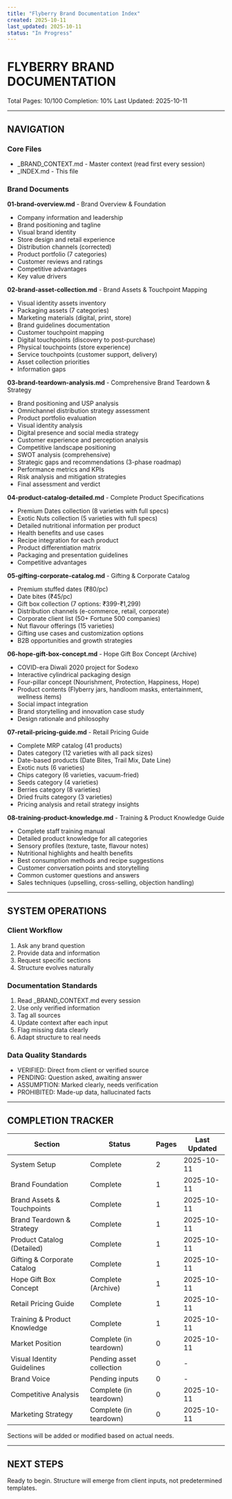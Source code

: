 ```yaml
---
title: "Flyberry Brand Documentation Index"
created: 2025-10-11
last_updated: 2025-10-11
status: "In Progress"
---
```


# FLYBERRY BRAND DOCUMENTATION

Total Pages: 10/100
Completion: 10%
Last Updated: 2025-10-11

---

## NAVIGATION

### Core Files
- _BRAND_CONTEXT.md - Master context (read first every session)
- _INDEX.md - This file

### Brand Documents

**01-brand-overview.md** - Brand Overview & Foundation
- Company information and leadership
- Brand positioning and tagline
- Visual brand identity
- Store design and retail experience
- Distribution channels (corrected)
- Product portfolio (7 categories)
- Customer reviews and ratings
- Competitive advantages
- Key value drivers

**02-brand-asset-collection.md** - Brand Assets & Touchpoint Mapping
- Visual identity assets inventory
- Packaging assets (7 categories)
- Marketing materials (digital, print, store)
- Brand guidelines documentation
- Customer touchpoint mapping
- Digital touchpoints (discovery to post-purchase)
- Physical touchpoints (store experience)
- Service touchpoints (customer support, delivery)
- Asset collection priorities
- Information gaps

**03-brand-teardown-analysis.md** - Comprehensive Brand Teardown & Strategy
- Brand positioning and USP analysis
- Omnichannel distribution strategy assessment
- Product portfolio evaluation
- Visual identity analysis
- Digital presence and social media strategy
- Customer experience and perception analysis
- Competitive landscape positioning
- SWOT analysis (comprehensive)
- Strategic gaps and recommendations (3-phase roadmap)
- Performance metrics and KPIs
- Risk analysis and mitigation strategies
- Final assessment and verdict

**04-product-catalog-detailed.md** - Complete Product Specifications
- Premium Dates collection (8 varieties with full specs)
- Exotic Nuts collection (5 varieties with full specs)
- Detailed nutritional information per product
- Health benefits and use cases
- Recipe integration for each product
- Product differentiation matrix
- Packaging and presentation guidelines
- Competitive advantages

**05-gifting-corporate-catalog.md** - Gifting & Corporate Catalog
- Premium stuffed dates (₹80/pc)
- Date bites (₹45/pc)
- Gift box collection (7 options: ₹399-₹1,299)
- Distribution channels (e-commerce, retail, corporate)
- Corporate client list (50+ Fortune 500 companies)
- Nut flavour offerings (15 varieties)
- Gifting use cases and customization options
- B2B opportunities and growth strategies

**06-hope-gift-box-concept.md** - Hope Gift Box Concept (Archive)
- COVID-era Diwali 2020 project for Sodexo
- Interactive cylindrical packaging design
- Four-pillar concept (Nourishment, Protection, Happiness, Hope)
- Product contents (Flyberry jars, handloom masks, entertainment, wellness items)
- Social impact integration
- Brand storytelling and innovation case study
- Design rationale and philosophy

**07-retail-pricing-guide.md** - Retail Pricing Guide
- Complete MRP catalog (41 products)
- Dates category (12 varieties with all pack sizes)
- Date-based products (Date Bites, Trail Mix, Date Line)
- Exotic nuts (6 varieties)
- Chips category (6 varieties, vacuum-fried)
- Seeds category (4 varieties)
- Berries category (8 varieties)
- Dried fruits category (3 varieties)
- Pricing analysis and retail strategy insights

**08-training-product-knowledge.md** - Training & Product Knowledge Guide
- Complete staff training manual
- Detailed product knowledge for all categories
- Sensory profiles (texture, taste, flavour notes)
- Nutritional highlights and health benefits
- Best consumption methods and recipe suggestions
- Customer conversation points and storytelling
- Common customer questions and answers
- Sales techniques (upselling, cross-selling, objection handling)

---

## SYSTEM OPERATIONS

### Client Workflow
1. Ask any brand question
2. Provide data and information
3. Request specific sections
4. Structure evolves naturally

### Documentation Standards
1. Read _BRAND_CONTEXT.md every session
2. Use only verified information
3. Tag all sources
4. Update context after each input
5. Flag missing data clearly
6. Adapt structure to real needs

### Data Quality Standards
- VERIFIED: Direct from client or verified source
- PENDING: Question asked, awaiting answer
- ASSUMPTION: Marked clearly, needs verification
- PROHIBITED: Made-up data, hallucinated facts

---

## COMPLETION TRACKER

| Section | Status | Pages | Last Updated |
|---------|--------|-------|--------------|
| System Setup | Complete | 2 | 2025-10-11 |
| Brand Foundation | Complete | 1 | 2025-10-11 |
| Brand Assets & Touchpoints | Complete | 1 | 2025-10-11 |
| Brand Teardown & Strategy | Complete | 1 | 2025-10-11 |
| Product Catalog (Detailed) | Complete | 1 | 2025-10-11 |
| Gifting & Corporate Catalog | Complete | 1 | 2025-10-11 |
| Hope Gift Box Concept | Complete (Archive) | 1 | 2025-10-11 |
| Retail Pricing Guide | Complete | 1 | 2025-10-11 |
| Training & Product Knowledge | Complete | 1 | 2025-10-11 |
| Market Position | Complete (in teardown) | 0 | 2025-10-11 |
| Visual Identity Guidelines | Pending asset collection | 0 | - |
| Brand Voice | Pending inputs | 0 | - |
| Competitive Analysis | Complete (in teardown) | 0 | 2025-10-11 |
| Marketing Strategy | Complete (in teardown) | 0 | 2025-10-11 |

Sections will be added or modified based on actual needs.

---

## NEXT STEPS

Ready to begin. Structure will emerge from client inputs, not predetermined templates.
